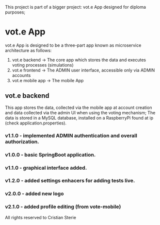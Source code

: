 This project is part of a bigger project: vot.e App designed for diploma purposes;

# vot.e App

vot.e App is designed to be a three-part app known as microservice architecture as follows:

1. vot.e backend -> The core app which stores the data and executes voting processes (simulations)
2. vot.e frontend -> The ADMIN user interface, accessible only via ADMIN accounts
3. vot.e mobile app -> The mobile App

## vot.e backend

This app stores the data, collected via the mobile app at account creation and data collected via the admin UI when using the voting mechanism;
The data is stored in a MySQL database, installed on a RaspberryPi found at ip (check application.properties).

### v1.1.0 - implemented ADMIN authentication and overall authorization.
### v1.0.0 - basic SpringBoot application.
### v1.1.0 - graphical interface added.
### v1.2.0 - added settings enhacers for adding tests live.
### v2.0.0 - added new logo
### v2.1.0 - added profile editing (from vote-mobile)

All rights reserved to Cristian Sterie
